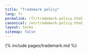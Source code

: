 ```yaml
---
title: "Trademark policy"
lang: fr
permalink: /fr/trademark-policy.html
canonical: /en/trademark-policy.html
layout: terms
sitemap: false
---
```


{% include pages/trademark.md %}
